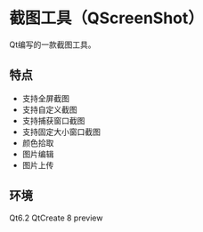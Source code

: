 # 截图工具（QScreenShot）
Qt编写的一款截图工具。

## 特点
- 支持全屏截图
- 支持自定义截图
- 支持捕获窗口截图
- 支持固定大小窗口截图
- 颜色拾取
- 图片编辑
- 图片上传

## 环境
Qt6.2
QtCreate 8 preview

